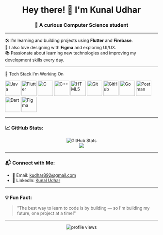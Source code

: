 <h1 align="center">Hey there! 👋 I'm Kunal Udhar</h1>
<h3 align="center">🚀 A curious Computer Science student </h3>

---

🛠️ I’m learning and building projects using **Flutter** and **Firebase**.  
🎨 I also love designing with **Figma** and exploring UI/UX.  
📚 Passionate about learning new technologies and improving my development skills every day.

---

🔧 Tech Stack I'm Working On
<p align="left"> <img src="https://cdn.jsdelivr.net/gh/devicons/devicon/icons/java/java-original.svg" alt="Java" width="50" height="50"/> <img src="https://cdn.jsdelivr.net/gh/devicons/devicon/icons/flutter/flutter-original.svg" alt="Flutter" width="50" height="50"/> <img src="https://cdn.jsdelivr.net/gh/devicons/devicon/icons/c/c-original.svg" alt="C" width="50" height="50"/> <img src="https://cdn.jsdelivr.net/gh/devicons/devicon/icons/cplusplus/cplusplus-original.svg" alt="C++" width="50" height="50"/> <img src="https://cdn.jsdelivr.net/gh/devicons/devicon/icons/html5/html5-original.svg" alt="HTML5" width="50" height="50"/> <img src="https://cdn.jsdelivr.net/gh/devicons/devicon/icons/git/git-original.svg" alt="Git" width="50" height="50"/> <img src="https://cdn.jsdelivr.net/gh/devicons/devicon/icons/github/github-original.svg" alt="GitHub" width="50" height="50"/> <img src="https://cdn.jsdelivr.net/gh/devicons/devicon/icons/go/go-original.svg" alt="Go" width="50" height="50"/> <img src="https://cdn.jsdelivr.net/gh/devicons/devicon/icons/postman/postman-original.svg" alt="Postman" width="50" height="50"/> <img src="https://cdn.jsdelivr.net/gh/devicons/devicon/icons/dart/dart-original.svg" alt="Dart" width="50" height="50"/> <img src="https://cdn.jsdelivr.net/gh/devicons/devicon/icons/figma/figma-original.svg" alt="Figma" width="50" height="50"/> </p>

---

### 📈 GitHub Stats:
<p align="center">
  <img src="https://github-readme-stats.vercel.app/api?username=kunalkakasahebudhar&show_icons=true&theme=merko" alt="GitHub Stats" />
  <br>
  <img src="https://github-readme-streak-stats.herokuapp.com/?user=kunalkakasahebudhar&theme=merko" />
</p>

---

### 📬 Connect with Me:
- 📧 Email: [kudhar892@gmail.com](mailto:kudhar892@gmail.com)
- 💼 LinkedIn: [Kunal Udhar](https://www.linkedin.com/in/kunal-udhar-99a6ba32b)

---

### 💡 Fun Fact:
> "The best way to learn to code is by building — so I'm building my future, one project at a time!"

---

<p align="center">
  <img src="https://komarev.com/ghpvc/?username=kunalkakasahebudhar&label=Profile%20Views&color=0e75b6&style=flat-square" alt="profile views" />
</p>

